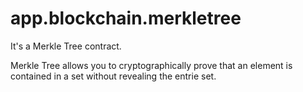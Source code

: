 # app.blockchain.merkletree

It's a Merkle Tree contract.

Merkle Tree allows you to cryptographically prove that an element is contained in a set without revealing the entrie set.
